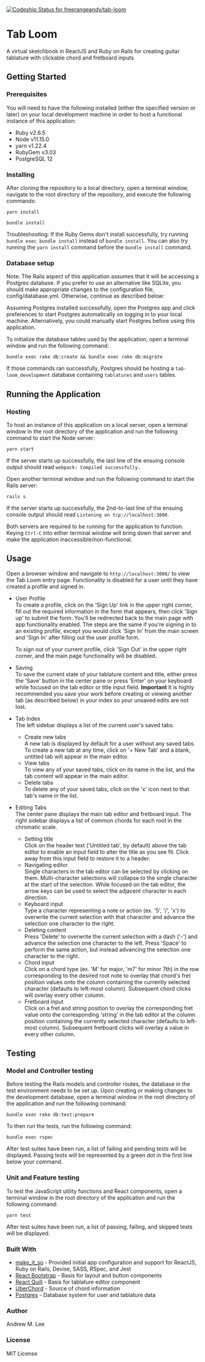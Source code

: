 [![Codeship Status for freerangeandy/tab-loom](https://app.codeship.com/projects/b2560a10-6ee0-0138-6377-1e517a23528f/status?branch=master)](https://app.codeship.com/projects/395067)

# Tab Loom
A virtual sketchbook in ReactJS and Ruby on Rails for creating guitar tablature with clickable chord and fretboard inputs

## Getting Started
### Prerequisites
You will need to have the following installed (either the specified version or later) on your local development machine in order to host a functional instance of this application:
* Ruby v2.6.5
* Node v11.15.0
* yarn v1.22.4
* RubyGem v3.03
* PostgreSQL 12

### Installing
After cloning the repository to a local directory, open a terminal window, navigate to the root directory of the repository, and execute the following commands:
```
yarn install
```
```
bundle install
```
Troubleshooting: If the Ruby Gems don't install successfully, try running `bundle exec bundle install` instead of `bundle install`. You can also try running the `yarn install` command before the `bundle install` command.

### Database setup
Note: The Rails aspect of this application assumes that it will be accessing a Postgres database. If you prefer to use an alternative like SQLite, you should make appropriate changes to the configuration file, config/database.yml. Otherwise, continue as described below:

Assuming Postgres installed successfully, open the Postgres app and click preferences to start Postgres automatically on logging in to your local machine. Alternatively, you could manually start Postgres before using this application.

To initialize the database tables used by the application, open a terminal window and run the following command:
```
bundle exec rake db:create && bundle exec rake db:migrate
```
If those commands ran successfully, Postgres should be hosting a `tab-loom_development` database containing `tablatures` and `users` tables.

## Running the Application
### Hosting
To host an instance of this application on a local server, open a terminal window in the root directory of the application and run the following command to start the Node server:
```
yarn start
```
If the server starts up successfully, the last line of the ensuing console output should read `webpack: Compiled successfully.`

Open another terminal window and run the following command to start the Rails server:
```
rails s
```
If the server starts up successfully, the 2nd-to-last line of the ensuing console output should read `Listening on tcp://localhost:3000`.

Both servers are required to be running for the application to function. Keying `Ctrl-C` into either terminal window will bring down that server and make the application inaccessible/non-functional.

## Usage
Open a browser window and navigate to `http://localhost:3000/` to view the Tab Loom entry page. Functionality is disabled for a user until they have created a profile and signed in.
* User Profile  
  To create a profile, click on the 'Sign Up' link in the upper right corner, fill out the required information in the form that appears, then click 'Sign up' to submit the form. You'll be redirected back to the main page with app functionality enabled. The steps are the same if you're signing in to an existing profile, except you would click 'Sign In' from the main screen and 'Sign In' after filling out the user profile form.

  To sign out of your current profile, click 'Sign Out' in the upper right corner, and the main page functionality will be disabled.

* Saving  
  To save the current state of your tablature content and title, either press the 'Save' button in the center pane or press 'Enter' on your keyboard while focused on the tab editor or title input field. **Important** It is highly recommended you save your work before creating or viewing another tab (as described below) in your index so your unsaved edits are not lost.

* Tab Index  
  The left sidebar displays a list of the current user's saved tabs.  
  * Create new tabs  
    A new tab is displayed by default for a user without any saved tabs. To create a new tab at any time, click on '+ New Tab' and a blank, untitled tab will appear in the main editor.
  * View tabs  
    To view any of your saved tabs, click on its name in the list, and the tab content will appear in the main editor.
  * Delete tabs  
    To delete any of your saved tabs, click on the 'x' icon next to that tab's name in the list.

* Editing Tabs  
  The center pane displays the main tab editor and fretboard input. The right sidebar displays a list of common chords for each root in the chromatic scale.
  * Setting title  
    Click on the header text ('Untitled tab', by default) above the tab editor to enable an input field to alter the title as you see fit. Click away from this input field to restore it to a header.
  * Navigating editor  
    Single characters in the tab editor can be selected by clicking on them. Multi-character selections will collapse to the single character at the start of the selection. While focused on the tab editor, the arrow keys can be used to select the adjacent character in each direction.
  * Keyboard input  
    Type a character representing a note or action (ex. '5', '/', 'x') to overwrite the current selection with that character and advance the selection one character to the right.
  * Deleting content  
    Press 'Delete' to overwrite the current selection with a dash ('-') and advance the selection one character to the left. Press 'Space' to perform the same action, but instead advancing the selection one character to the right.
  * Chord input  
    Click on a chord type (ex. 'M' for major, 'm7' for minor 7th) in the row corresponding to the desired root note to overlay that chord's fret position values onto the column containing the currently selected character (defaults to left-most column). Subsequent chord clicks will overlay every other column.
  * Fretboard input  
    Click on a fret and string position to overlay the corresponding fret value onto the corresponding 'string' in the tab editor at the column position containing the currently selected character (defaults to left-most column). Subsequent fretboard clicks will overlay a value in every other column.

## Testing
### Model and Controller testing
Before testing the Rails models and controller routes, the database in the test environment needs to be set up. Upon creating or making changes to the development database, open a terminal window in the root directory of the application and run the following command:
```
bundle exec rake db:test:prepare
```
To then run the tests, run the following command:
```
bundle exec rspec
```
After test suites have been run, a list of failing and pending tests will be displayed. Passing tests will be represented by a green dot in the first line below your command.

### Unit and Feature testing
To test the JavaScript utility functions and React components, open a terminal window in the root directory of the application and run the following command:
```
yarn test
```
After test suites have been run, a list of passing, failing, and skipped tests will be displayed.

### Built With
* [make_it_so](https://github.com/LaunchAcademy/make_it_so) - Provided initial app configuration and support for ReactJS, Ruby on Rails, Devise, SASS, RSpec, and Jest
* [React Bootstrap](https://react-bootstrap.github.io/) - Basis for layout and button components
* [React Quill](https://github.com/zenoamaro/react-quill) - Basis for tablature editor component
* [UberChord](https://api.uberchord.com/) - Source of chord information
* [Postgres](https://www.postgresql.org/) - Database system for user and tablature data

### Author
Andrew M. Lee

### License
MIT License
